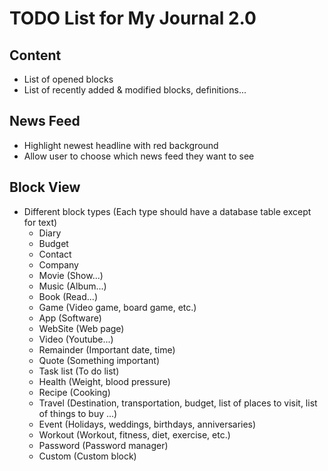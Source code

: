 # TODO List for My Journal 2.0


## Content
- List of opened blocks
- List of recently added & modified blocks, definitions...


## News Feed
- Highlight newest headline with red background
- Allow user to choose which news feed they want to see


## Block View
- Different block types (Each type should have a database table except for text)
  - Diary
  - Budget
  - Contact
  - Company
  - Movie (Show...)
  - Music (Album...)
  - Book (Read...)
  - Game (Video game, board game, etc.)
  - App (Software)
  - WebSite (Web page)
  - Video (Youtube...)
  - Remainder (Important date, time)
  - Quote (Something important)
  - Task list (To do list)
  - Health (Weight, blood pressure)
  - Recipe (Cooking)
  - Travel (Destination, transportation, budget, list of places to visit, list of things to buy ...)
  - Event (Holidays, weddings, birthdays, anniversaries)
  - Workout (Workout, fitness, diet, exercise, etc.)
  - Password (Password manager)
  - Custom (Custom block)
  





